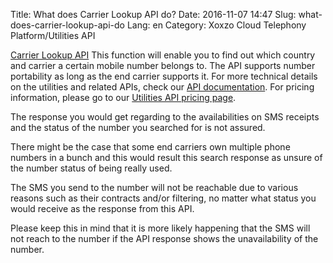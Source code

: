 Title: What does Carrier Lookup API do?
Date: 2016-11-07 14:47
Slug: what-does-carrier-lookup-api-do
Lang: en
Category: Xoxzo Cloud Telephony Platform/Utilities API

[Carrier Lookup API](https://www.xoxzo.com/en/about/utilities-api/)
This function will enable you to find out which country and carrier a certain mobile number belongs to. The API supports number portability as long as the end carrier supports it.
For more technical details on the utilities and related APIs, check our [API documentation](http://docs.xoxzo.com/en/utilsapi). For pricing information, please go to our [Utilities API pricing page](https://www.xoxzo.com/en/about/pricing/utils).

The response you would get regarding to the availabilities on SMS receipts and the status of the number you searched for is not assured.

There might be the case that some end carriers own multiple phone numbers in a bunch and this would result this search response as unsure of the number status of being really used.

The SMS you send to the number will not be reachable due to various reasons such as their contracts and/or filtering, no matter what status you would receive as the response from this API.

Please keep this in mind that it is more likely happening that the SMS will not reach to the number if the API response shows the unavailability of the number.